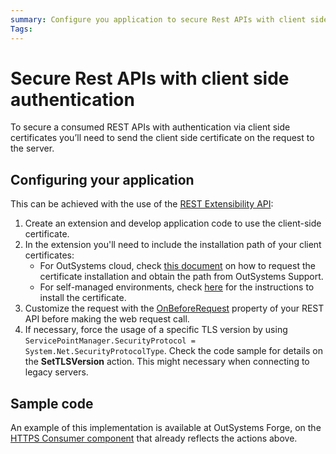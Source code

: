```yaml
---
summary: Configure you application to secure Rest APIs with client side certificates authentication
Tags: 
---
```


# Secure Rest APIs with client side authentication

To secure a consumed REST APIs with authentication via client side certificates you’ll need to send the client side certificate on the request to the server.
 
## Configuring your application

This can be achieved with the use of the [REST Extensibility API](https://success.outsystems.com/Documentation/11/Reference/OutSystems_APIs/REST_Extensibility_API):

1. Create an extension and develop application code to use the client-side certificate.
1. In the extension you'll need to include the installation path of your client certificates:
    * For OutSystems cloud, check [this document](https://success.outsystems.com/Support/Enterprise_Customers/Maintenance_and_Operations/Requesting_to_install_client-side_certificates_on_OutSystems_PaaS) on how to request the certificate installation and obtain the path from OutSystems Support.
    * For self-managed environments, check [here](https://success.outsystems.com/Support/Enterprise_Customers/Maintenance_and_Operations/Installing_client_side_certificates_on_on-premises_environments) for the instructions to install the certificate.
1. Customize the request with the [OnBeforeRequest](https://success.outsystems.com/Documentation/11/Extensibility_and_Integration/REST/Consume_REST_APIs/Advanced_Customizations) property of your REST API before making the web request call. 
1. If necessary, force the usage of a specific TLS version by using `ServicePointManager.SecurityProtocol = System.Net.SecurityProtocolType`. Check the code sample for details on the **SetTLSVersion** action. This might necessary when connecting to legacy servers.


## Sample code

An example of this implementation is available at OutSystems Forge, on the [HTTPS Consumer component](https://www.outsystems.com/forge/component-overview/3591/https-consumer) that already reflects the actions above.



